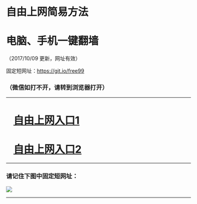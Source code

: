 ﻿# 自由上网简易方法

# 电脑、手机一键翻墙

（2017/10/09 更新，网址有效）

固定短网址：https://git.io/free99

### （微信如打不开，请转到浏览器打开）


***





# &nbsp;&nbsp; <a href="http://ft2767525086.fwq-tz-1001.info/fwqtz01.html?t=1009001502 " target="_blank">自由上网入口1</a>
# &nbsp;&nbsp; <a href="http://ft2164331193.fwq-tz-1002.info/fwqtz02.html?t=100900115290 " target="_blank">自由上网入口2</a>
***

### 请记住下图中固定短网址：

<img src="https://s3-us-west-2.amazonaws.com/fwq-1001/yjfq-20170905okok.png" /> 


***

